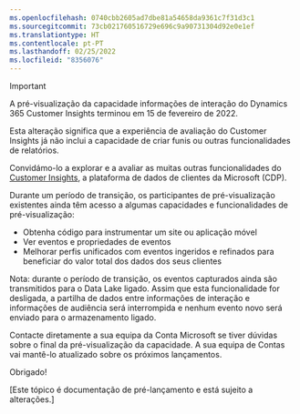 ```yaml
---
ms.openlocfilehash: 0740cbb2605ad7dbe81a54658da9361c7f31d3c1
ms.sourcegitcommit: 73cb021760516729e696c9a90731304d92e0e1ef
ms.translationtype: HT
ms.contentlocale: pt-PT
ms.lasthandoff: 02/25/2022
ms.locfileid: "8356076"
---
```


> [!IMPORTANT]
> A pré-visualização da capacidade informações de interação do Dynamics 365 Customer Insights terminou em 15 de fevereiro de 2022.  
>
>Esta alteração significa que a experiência de avaliação do Customer Insights já não inclui a capacidade de criar funis ou outras funcionalidades de relatórios.
>
> Convidámo-lo a explorar e a avaliar as muitas outras funcionalidades do [Customer Insights](https://dynamics.microsoft.com/ai/customer-insights/), a plataforma de dados de clientes da Microsoft (CDP).    
>  
> Durante um período de transição, os participantes de pré-visualização existentes ainda têm acesso a algumas capacidades e funcionalidades de pré-visualização:
> 
> - Obtenha código para instrumentar um site ou aplicação móvel 
> - Ver eventos e propriedades de eventos 
> - Melhorar perfis unificados com eventos ingeridos e refinados para beneficiar do valor total dos dados dos seus clientes
>  
> Nota: durante o período de transição, os eventos capturados ainda são transmitidos para o Data Lake ligado. Assim que esta funcionalidade for desligada, a partilha de dados entre informações de interação e informações de audiência será interrompida e nenhum evento novo será enviado para o armazenamento ligado.
>
> Contacte diretamente a sua equipa da Conta Microsoft se tiver dúvidas sobre o final da pré-visualização da capacidade. A sua equipa de Contas vai mantê-lo atualizado sobre os próximos lançamentos. 
>
>Obrigado!


[Este tópico é documentação de pré-lançamento e está sujeito a alterações.]
